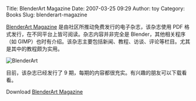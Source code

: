 Title: BlenderArt Magazine
Date: 2007-03-25 09:29
Author: toy
Category: Books
Slug: blenderart-magazine

[BlenderArt Magazine](http://blenderart.org/)
是由社区所推动免费发行的电子杂志，该杂志使用 PDF
格式发行，在不同平台上皆可阅读。杂志内容并非完全是
Blender，其他相关程序（如
GIMP）也时有介绍。该杂志主要包括新闻、教程、访谈、评论等栏目。尤其是其中的教程颇为实用。

![BlenderArt](http://i.linuxtoy.org/i/2007/03/blenderart.png)

目前，该杂志已经发行了 9
期，每期的内容都很充实。有兴趣的朋友可以下载看看。

Download [BlenderArt Magazine](http://blenderart.org/download.html)
